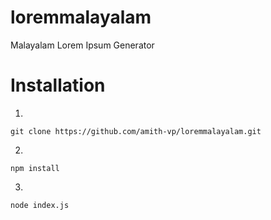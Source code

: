 # loremmalayalam
Malayalam Lorem Ipsum Generator

# Installation

1. 
 ```
git clone https://github.com/amith-vp/loremmalayalam.git
``` 


2.  
```
npm install
 ```
3.  
```
node index.js
 ```